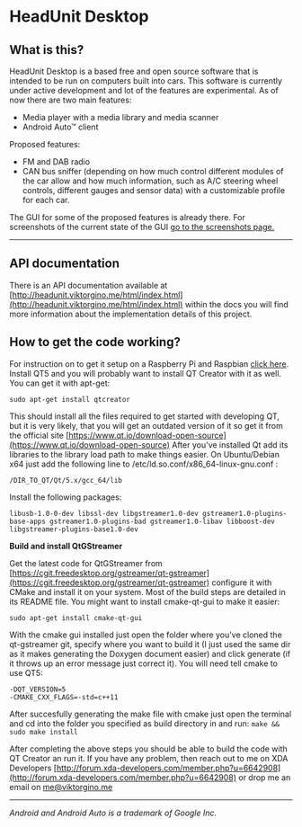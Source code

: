 # HeadUnit Desktop

What is this?
-------------
HeadUnit Desktop is a based free and open source software that is intended to be run on computers built into cars. This software is currently under active development and lot of the features are experimental. As of now there are two main features: 

 - Media player with a media library and media scanner
 - Android Auto™ client

Proposed features:

 - FM and DAB radio
 - CAN bus sniffer (depending on how much control different modules of the car allow and how much information, such as A/C steering wheel controls, different gauges and sensor data) with a customizable profile for each car.

The GUI for some of the proposed features is already there. For screenshots of the current state of the GUI [go to the screenshots page.](http://headunit.viktorgino.me/SCREENSHOTS)

----------

API documentation
----------------------------
There is an API documentation available at [http://headunit.viktorgino.me/html/index.html](http://headunit.viktorgino.me/html/index.html) within the docs you will find more information about the implementation details of this project. 

How to get the code working?
----------------------------
For instruction on to get it setup on a Raspberry Pi and Raspbian [click here](https://github.com/viktorgino/headunit/blob/master/RPi_instructions.md).
Install QT5 and you will probably want to install QT Creator with it as well. You can get it with apt-get:

    sudo apt-get install qtcreator

This should install all the files required to get started with developing QT, but it is very likely, that you will get an outdated version of it so get it from the official site [https://www.qt.io/download-open-source](https://www.qt.io/download-open-source)
After you've installed Qt add its libraries to the library load path to make things easier. On Ubuntu/Debian x64 just add the following line to /etc/ld.so.conf/x86_64-linux-gnu.conf :

    /DIR_TO_QT/Qt/5.x/gcc_64/lib

Install the following packages:

    libusb-1.0-0-dev libssl-dev libgstreamer1.0-dev gstreamer1.0-plugins-base-apps gstreamer1.0-plugins-bad gstreamer1.0-libav libboost-dev libgstreamer-plugins-base1.0-dev 

**Build and install QtGStreamer**

Get the latest code for QtGStreamer from [https://cgit.freedesktop.org/gstreamer/qt-gstreamer](https://cgit.freedesktop.org/gstreamer/qt-gstreamer) configure it with CMake and install it on your system. Most of the build steps are detailed in its README file. You might want to install cmake-qt-gui to make it easier:

    sudo apt-get install cmake-qt-gui

With the cmake gui installed just open the folder where you've cloned the qt-gstreamer git, specify where you want to build it (I just used the same dir as it makes generating the Doxygen document easier) and click generate (if it throws up an error message just correct it). You will need tell cmake to use QT5:

    -DQT_VERSION=5
    -CMAKE_CXX_FLAGS=-std=c++11
   After succesfully generating the make file with cmake just open the terminal and cd into the folder you specified as build directory in and run: `make && sudo make install`

After completing the above steps you should be able to build the code with QT Creator an run it. If you have any problem, then reach out to me on XDA Developers [http://forum.xda-developers.com/member.php?u=6642908](http://forum.xda-developers.com/member.php?u=6642908) or drop me an email on [me@viktorgino.me](me@viktorgino.me)

----------
*Android and Android Auto is a trademark of Google Inc.*